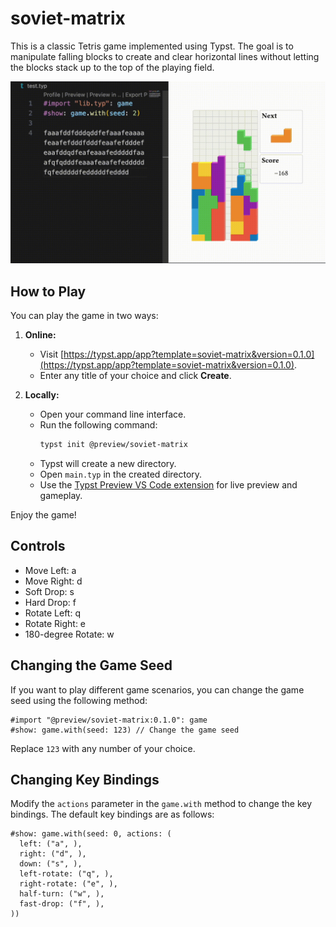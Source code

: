 # soviet-matrix

This is a classic Tetris game implemented using Typst. The goal is to manipulate falling blocks to create and clear horizontal lines without letting the blocks stack up to the top of the playing field.

![](./demo.gif)

## How to Play

You can play the game in two ways:

1. **Online:**
   - Visit [https://typst.app/app?template=soviet-matrix&version=0.1.0](https://typst.app/app?template=soviet-matrix&version=0.1.0).
   - Enter any title of your choice and click **Create**.

2. **Locally:**
   - Open your command line interface.
   - Run the following command:
     ```bash
     typst init @preview/soviet-matrix
     ```
   - Typst will create a new directory.
   - Open `main.typ` in the created directory.
   - Use the [Typst Preview VS Code extension](https://marketplace.visualstudio.com/items?itemName=mgt19937.typst-preview) for live preview and gameplay.

Enjoy the game!


## Controls

- Move Left: a
- Move Right: d
- Soft Drop: s
- Hard Drop: f
- Rotate Left: q
- Rotate Right: e
- 180-degree Rotate: w

## Changing the Game Seed

If you want to play different game scenarios, you can change the game seed using the following method:

```typst
#import "@preview/soviet-matrix:0.1.0": game
#show: game.with(seed: 123) // Change the game seed
```

Replace `123` with any number of your choice.

## Changing Key Bindings

Modify the `actions` parameter in the `game.with` method to change the key bindings. The default key bindings are as follows:


```typst
#show: game.with(seed: 0, actions: (
  left: ("a", ),
  right: ("d", ),
  down: ("s", ),
  left-rotate: ("q", ),
  right-rotate: ("e", ),
  half-turn: ("w", ),
  fast-drop: ("f", ),
))
```

